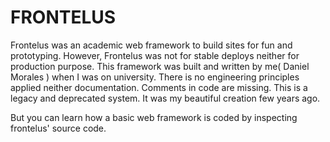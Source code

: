 # FRONTELUS

Frontelus was an academic web framework to build sites for fun and prototyping. However, Frontelus was not for stable deploys  neither for production purpose. This framework was built and written by me( Daniel Morales ) when I was on university. There is no engineering principles applied neither documentation. Comments in code are missing. This is a legacy and deprecated system. It was my beautiful creation few years ago.

But you can learn  how a basic web framework is coded by inspecting frontelus' source code.